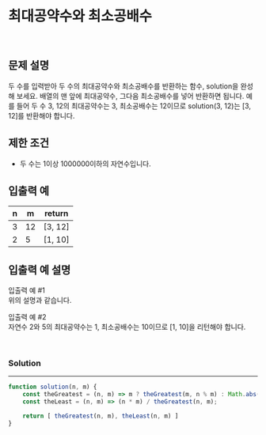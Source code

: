 # 최대공약수와 최소공배수
<br/>

## 문제 설명
두 수를 입력받아 두 수의 최대공약수와 최소공배수를 반환하는 함수, solution을 완성해 보세요. 배열의 맨 앞에 최대공약수, 그다음 최소공배수를 넣어 반환하면 됩니다. 예를 들어 두 수 3, 12의 최대공약수는 3, 최소공배수는 12이므로 solution(3, 12)는 [3, 12]를 반환해야 합니다.

## 제한 조건
- 두 수는 1이상 1000000이하의 자연수입니다.

## 입출력 예
| n | m | return |
| --- | --- | --- |
| 3 | 12 | [3, 12] |
| 2 | 5 | [1, 10] |

## 입출력 예 설명
입출력 예 #1<br/>
위의 설명과 같습니다.<br/>

입출력 예 #2<br/>
자연수 2와 5의 최대공약수는 1, 최소공배수는 10이므로 [1, 10]을 리턴해야 합니다.<br/>

<br/>

### Solution

---

```javascript
function solution(n, m) {
    const theGreatest = (n, m) => m ? theGreatest(m, n % m) : Math.abs(n);
    const theLeast = (n, m) => (n * m) / theGreatest(n, m);

    return [ theGreatest(n, m), theLeast(n, m) ]
}
```
